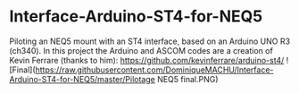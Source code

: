 # Interface-Arduino-ST4-for-NEQ5
Piloting an NEQ5 mount with an ST4 interface, based on an Arduino UNO R3 (ch340).
In this project the Arduino and ASCOM codes are a creation of Kevin Ferrare (thanks to him): https://github.com/kevinferrare/arduino-st4/
![Final](https://raw.githubusercontent.com/DominiqueMACHU/Interface-Arduino-ST4-for-NEQ5/master/Pilotage NEQ5 final.PNG)





